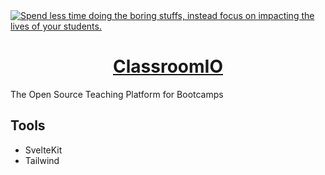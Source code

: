 <a href="https://classroomio.com/">
  <img alt="Spend less time doing the boring stuffs, instead focus on impacting the lives of your students." src="https://classroomio.com/classroomio-opengraph-image.png" />
  <h1 align="center">ClassroomIO</h1>
</a>

The Open Source Teaching Platform for Bootcamps

## Tools

- SvelteKit
- Tailwind
